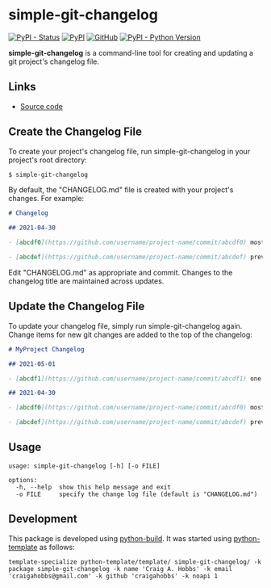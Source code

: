 # simple-git-changelog

[![PyPI - Status](https://img.shields.io/pypi/status/simple-git-changelog)](https://pypi.org/project/simple-git-changelog/)
[![PyPI](https://img.shields.io/pypi/v/simple-git-changelog)](https://pypi.org/project/simple-git-changelog/)
[![GitHub](https://img.shields.io/github/license/craigahobbs/simple-git-changelog)](https://github.com/craigahobbs/simple-git-changelog/blob/main/LICENSE)
[![PyPI - Python Version](https://img.shields.io/pypi/pyversions/simple-git-changelog)](https://pypi.org/project/simple-git-changelog/)

**simple-git-changelog** is a command-line tool for creating and updating a git project's changelog
file.


## Links

- [Source code](https://github.com/craigahobbs/simple-git-changelog)


## Create the Changelog File

To create your project's changelog file, run simple-git-changelog in your project's root directory:

~~~ sh
$ simple-git-changelog
~~~

By default, the "CHANGELOG.md" file is created with your project's changes. For example:

~~~ markdown
# Changelog

## 2021-04-30

- [abcdf0](https://github.com/username/project-name/commit/abcdf0) most recent change

- [abcdef](https://github.com/username/project-name/commit/abcdef) previous change
~~~

Edit "CHANGELOG.md" as appropriate and commit. Changes to the changelog title are maintained across
updates.


## Update the Changelog File

To update your changelog file, simply run simple-git-changelog again. Change items for new git
changes are added to the top of the changelog:

~~~ markdown
# MyProject Changelog

## 2021-05-01

- [abcdf1](https://github.com/username/project-name/commit/abcdf1) one more thing

## 2021-04-30

- [abcdf0](https://github.com/username/project-name/commit/abcdf0) most recent change

- [abcdef](https://github.com/username/project-name/commit/abcdef) previous change
~~~


## Usage

~~~
usage: simple-git-changelog [-h] [-o FILE]

options:
  -h, --help  show this help message and exit
  -o FILE     specify the change log file (default is "CHANGELOG.md")
~~~


## Development

This package is developed using [python-build](https://github.com/craigahobbs/python-build#readme).
It was started using [python-template](https://github.com/craigahobbs/python-template#readme) as follows:

~~~
template-specialize python-template/template/ simple-git-changelog/ -k package simple-git-changelog -k name 'Craig A. Hobbs' -k email 'craigahobbs@gmail.com' -k github 'craigahobbs' -k noapi 1
~~~
